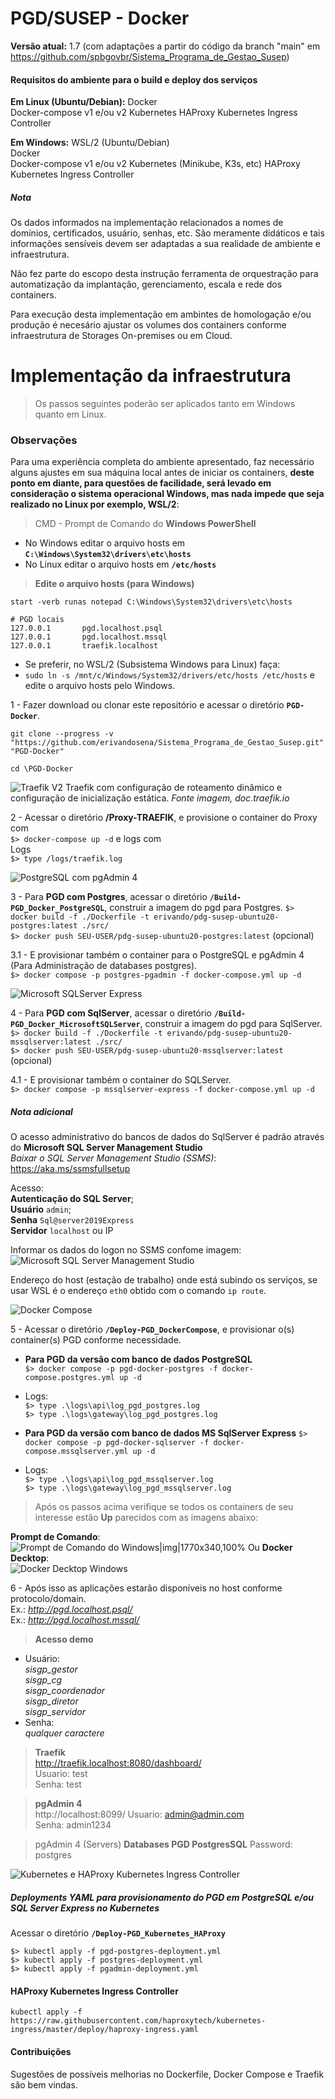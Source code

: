 # PGD/SUSEP - Docker

**Versão atual:** 1.7 (com adaptações a partir do código da branch "main" em https://github.com/spbgovbr/Sistema_Programa_de_Gestao_Susep)

#### Requisitos do ambiente para o build e deploy dos serviços

**Em Linux (Ubuntu/Debian):**
Docker  
Docker-compose v1 e/ou v2
Kubernetes
HAProxy Kubernetes Ingress Controller 

**Em Windows:** 
WSL/2 (Ubuntu/Debian)  
Docker  
Docker-compose v1 e/ou v2
Kubernetes (Minikube, K3s, etc)
HAProxy Kubernetes Ingress Controller  

##### Nota
Os dados informados na implementação relacionados a nomes de domínios, certificados, usuário, senhas, etc. São meramente didáticos e tais informações sensíveis devem ser  adaptadas a sua realidade de ambiente e infraestrutura.  

Não fez parte do escopo desta instrução ferramenta de orquestração para automatização da implantação,  gerenciamento, escala e rede dos containers.  

Para execução desta implementação em ambintes de homologação e/ou produção é necesário ajustar os volumes dos containers conforme infraestrutura de Storages On-premises ou em Cloud.

# Implementação da infraestrutura

> Os passos seguintes poderão ser aplicados tanto em Windows quanto em Linux.

### Observações
Para uma experiência completa do ambiente apresentado, faz necessário alguns ajustes em sua máquina local antes de iniciar os containers, **deste ponto em diante, para questões de facilidade, será levado em consideração o sistema operacional Windows, mas nada impede que seja realizado no Linux por exemplo, WSL/2**:

> CMD - Prompt de Comando do **Windows PowerShell**

- No Windows editar o arquivo hosts em **`C:\Windows\System32\drivers\etc\hosts`**
- No Linux editar o arquivo hosts em **`/etc/hosts`** 

> **Edite o arquivo hosts (para Windows)**  
```console
start -verb runas notepad C:\Windows\System32\drivers\etc\hosts
```
```console
# PGD locais
127.0.0.1       pgd.localhost.psql  
127.0.0.1       pgd.localhost.mssql  
127.0.0.1       traefik.localhost 
```
- Se preferir, no WSL/2 (Subsistema Windows para Linux) faça:  
- `sudo ln -s /mnt/c/Windows/System32/drivers/etc/hosts /etc/hosts` 
  e edite o arquivo hosts pelo Windows.  

1 - Fazer download ou clonar este repositório e acessar o diretório **`PGD-Docker`**.
```console
git clone --progress -v "https://github.com/erivandosena/Sistema_Programa_de_Gestao_Susep.git" "PGD-Docker"
```
```
cd \PGD-Docker
```

![Traefik V2](https://doc.traefik.io/traefik/assets/img/traefik-concepts-1.png)
Traefik com configuração de roteamento dinâmico e configuração de inicialização estática. *Fonte imagem, doc.traefik.io*

2 - Acessar o diretório **/Proxy-TRAEFIK**, e provisione o container do Proxy com   
`$> docker-compose up -d` e logs com  
Logs  
`$> type /logs/traefik.log`

![PostgreSQL com pgAdmin 4](https://dev-to-uploads.s3.amazonaws.com/i/vdj2zzqchoxcs654lz9s.png)

3 - Para **PGD com Postgres**, acessar o diretório **`/Build-PGD_Docker_PostgreSQL`**, construir a imagem do pgd para Postgres. 
`$> docker build -f ./Dockerfile -t erivando/pdg-susep-ubuntu20-postgres:latest ./src/`  
`$> docker push SEU-USER/pdg-susep-ubuntu20-postgres:latest` (opcional)  

3.1 - E provisionar também o container para o PostgreSQL e pgAdmin 4 (Para Administração de databases postgres).  
`$> docker compose -p postgres-pgadmin -f docker-compose.yml up -d`

![Microsoft SQLServer Express](https://www.jenx.si/wp-content/uploads/2022/02/sql-server-docker-logo.png)

4 - Para **PGD com SqlServer**, acessar o diretório **`/Build-PGD_Docker_MicrosoftSQLServer`**, construir a imagem do pgd para SqlServer. 
`$> docker build -f ./Dockerfile -t erivando/pdg-susep-ubuntu20-mssqlserver:latest ./src/`  
`$> docker push SEU-USER/pdg-susep-ubuntu20-mssqlserver:latest` (opcional) 

4.1 - E provisionar também o container do SQLServer.  
`$> docker compose -p mssqlserver-express -f docker-compose.yml up -d`

##### Nota adicional
O acesso administrativo do bancos de dados do SqlServer é padrão através do **Microsoft SQL Server Management Studio**  
*Baixar o SQL Server Management Studio (SSMS)*: https://aka.ms/ssmsfullsetup

Acesso:  
**Autenticação do SQL Server**;  
**Usuário** `admin`;  
**Senha** `Sql@server2019Express`  
**Servidor** `localhost` ou IP  

Informar os dados do logon no SSMS confome imagem:  
![Microsoft SQL Server Management Studio](./MicrosoftSQLServerManagementStudio.jpg)  

Endereço do host (estação de trabalho) onde está subindo os serviços, se usar WSL é o endereço `eth0` obtido com o comando `ip route`.  

![Docker Compose](https://miro.medium.com/max/1000/1*JK4VDnsrF6YnAb2nyhMsdQ.png)

5 - Acessar o diretório **`/Deploy-PGD_DockerCompose`**, e provisionar o(s) container(s) PGD conforme necessidade.
- **Para PGD da versão com banco de dados PostgreSQL**  
`$> docker compose -p pgd-docker-postgres -f docker-compose.postgres.yml up -d`  

- Logs:   
`$> type .\logs\api\log_pgd_postgres.log`  
`$> type .\logs\gateway\log_pgd_postgres.log`  

- **Para PGD da versão com banco de dados MS SqlServer Express** 
`$> docker compose -p pgd-docker-sqlserver -f docker-compose.mssqlserver.yml up -d`  

- Logs:   
`$> type .\logs\api\log_pgd_mssqlserver.log`  
`$> type .\logs\gateway\log_pgd_mssqlserver.log`  

> Após os passos acima verifique se todos os containers de seu interesse estão **Up** parecidos com as imagens abaixo:

**Prompt de Comando**:  
![Prompt de Comando do Windows|img|1770x340,100%](./Containers-CMD.jpg)
Ou
**Docker Decktop**:  
![Docker Decktop Windows](./Containers-DockerDesktop.jpg)  

6 - Após isso as aplicações estarão disponíveis no host conforme protocolo/domain.  
Ex.: *http://pgd.localhost.psql/*  
Ex.: *http://pgd.localhost.mssql/*  

> **Acesso demo**  
- Usuário:  
*sisgp_gestor*  
*sisgp_cg*  
*sisgp_coordenador*  
*sisgp_diretor*  
*sisgp_servidor*  
- Senha:  
*qualquer caractere*

> **Traefik**  
http://traefik.localhost:8080/dashboard/  
Usuario: test  
Senha: test  

> **pgAdmin 4**  
http://localhost:8099/
Usuario: admin@admin.com  
Senha: admin1234  

> pgAdmin 4 (Servers) **Databases PGD PostgresSQL**
Password: postgres  

![Kubernetes e HAProxy Kubernetes Ingress Controller](https://www.bluematador.com/hs-fs/hubfs/old-assets/haproxy-kubernetes.jpg?width=1440&name=haproxy-kubernetes.jpg)

##### Deployments YAML para provisionamento do PGD em PostgreSQL e/ou SQL Server Express no Kubernetes

Acessar o diretório **`/Deploy-PGD_Kubernetes_HAProxy`**

`$> kubectl apply -f pgd-postgres-deployment.yml`   
`$> kubectl apply -f postgres-deployment.yml`  
`$> kubectl apply -f pgadmin-deployment.yml`  

#### HAProxy Kubernetes Ingress Controller  
```console
kubectl apply -f https://raw.githubusercontent.com/haproxytech/kubernetes-ingress/master/deploy/haproxy-ingress.yaml

```

#### Contribuições
Sugestões de possíveis melhorias no Dockerfile, Docker Compose e Traefik são bem vindas.
